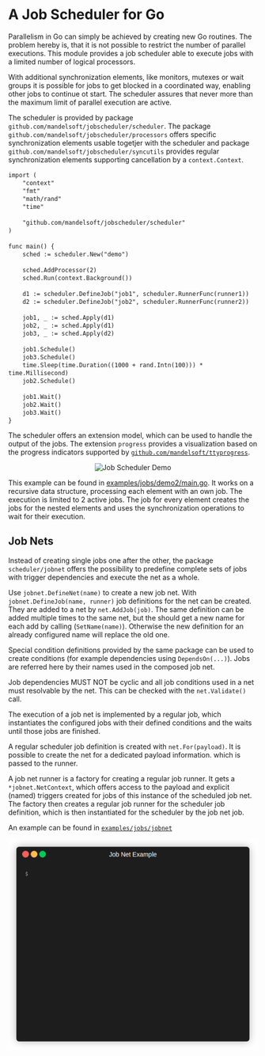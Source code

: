 # A Job Scheduler for Go


Parallelism in Go can simply be achieved by creating new Go routines.
The problem hereby is, that it is not possible to restrict the number
of parallel executions. This module provides a job scheduler able
to execute jobs with a limited number of logical processors.

With additional synchronization elements, like monitors, mutexes or wait groups
it is possible for jobs to get blocked in a coordinated way, enabling
other jobs to continue ot start. The scheduler assures that never more than the
maximum limit of parallel execution are active.

The scheduler is provided by package `github.com/mandelsoft/jobscheduler/scheduler`.
The package `github.com/mandelsoft/jobscheduler/processors` offers
specific synchronization elements usable togetjer with the scheduler
and package `github.com/mandelsoft/jobscheduler/syncutils` provides
regular synchronization elements supporting cancellation by a `context.Context`.

```golang
import (
    "context"
    "fmt"
    "math/rand"
    "time"

    "github.com/mandelsoft/jobscheduler/scheduler"
)

func main() {
	sched := scheduler.New("demo")

	sched.AddProcessor(2)
	sched.Run(context.Background())

	d1 := scheduler.DefineJob("job1", scheduler.RunnerFunc(runner1))
	d2 := scheduler.DefineJob("job2", scheduler.RunnerFunc(runner2))

	job1, _ := sched.Apply(d1)
	job2, _ := sched.Apply(d1)
	job3, _ := sched.Apply(d2)

	job1.Schedule()
	job3.Schedule()
	time.Sleep(time.Duration((1000 + rand.Intn(100))) * time.Millisecond)
	job2.Schedule()

	job1.Wait()
	job2.Wait()
	job3.Wait()
}
```

The scheduler offers an extension model, which can be used to handle
the output of the jobs. The extension `progress` provides a visualization
based on the progress indicators supported by [`github.com/mandelsoft/ttyprogress`](https://github.com/mandelsoft/ttyprogress).


<p align="center">
  <img src="examples/jobs/demo2/demo.gif" alt="Job Scheduler Demo" title="Job Scheduler Demo" />
</p>

This example can be found in [examples/jobs/demo2/main.go](examples/jobs/demo2/main.go). It works on a recursive data structure, 
processing each element with an own job. The execution is limited to 2 active 
jobs. The job for every element creates the jobs for the nested elements and
uses the synchronization operations to wait for their execution.

## Job Nets

Instead of creating single jobs one after the other, the package `scheduler/jobnet`
offers the possibility to predefine complete sets of jobs  with trigger dependencies
and execute the net as a whole.

Use `jobnet.DefineNet(name)` to create a new job net. With `jobnet.DefineJob(name, runner)`
job definitions for the net can be created. They are added to a net by 
`net.AddJob(job)`. The same definition can be added multiple times to the same net, 
but the should get a new name for each add by calling (`SetName(name)`). Otherwise the
new definition for an already configured name will replace the old one.

Special condition definitions provided by the same package can be used
to create conditions (for example dependencies using `DependsOn(...)`). Jobs are
referred here by their names used in the composed job net.

Job dependencies MUST NOT be cyclic and all job conditions used in a net must
resolvable by  the net. This can be checked with the `net.Validate()` call.

The execution of a job net is implemented by a regular job, which instantiates the
configured jobs with their defined conditions and the waits until those jobs are
finished.

A regular scheduler job definition is created with `net.For(payload)`. It is possible
to create the net for a dedicated payload information. which is passed to the runner.


A job net runner is a factory for creating a regular job runner.
It gets a `*jobnet.NetContext`, which offers access to the payload and explicit
(named) triggers created for jobs of this instance of the scheduled job net.
The factory then creates a regular job runner for the scheduler job definition,
which is then instantiated for the scheduler by the job net job.

An example can be found in [`examples/jobs/jobnet`](examples/jobs/jobnet/main.go)


<p align="center">
  <img src="examples/jobs/jobnet/demo.gif" alt="Job Net Demo" title="Job Net Demo" />
</p>
